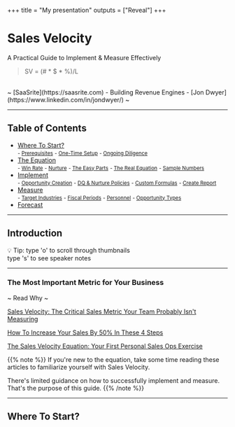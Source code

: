 +++
title = "My presentation"
outputs = ["Reveal"]
+++

# Sales Velocity
A Practical Guide to Implement & Measure Effectively

>SV = (# * $ * %)/L

<br>
~ [SaaSrite](https://saasrite.com) - Building Revenue Engines - [Jon Dwyer](https://www.linkedin.com/in/jondwyer/) ~

___

## Table of Contents

- [Where To Start?](#/4)<br>
 <small>- [Prerequisites](#/5)</small>
 <small>- [One-Time Setup](#/6)</small>
 <small>- [Ongoing Diligence](#/7)</small>
- [The Equation](#/8)<br>
 <small>- [Win Rate](#/10)</small>
 <small>- [Nurture](#/13)</small>
 <small>- [The Easy Parts](#/16)</small>
 <small>- [The Real Equation](#/17)</small>
 <small>- [Sample Numbers](#/18)</small>
- [Implement](#/19)<br>
 <small>- [Opportunity Creation](#/20)</small>
 <small>- [DQ & Nurture Policies](#/21)</small>
 <small>- [Custom Formulas](#/22)</small>
 <small>- [Create Report](#/23)</small>
- [Measure](#/24)<br>
 <small>- [Target Industries](#/25/1)</small>
 <small>- [Fiscal Periods](#/25/2)</small>
 <small>- [Personnel](#/25/3)</small>
 <small>- [Opportunity Types](#/25/4)</small>
- [Forecast](#/26)<br>

---

## Introduction

💡 Tip: type 'o' to scroll through thumbnails<br>
type 's' to see speaker notes

___

### The Most Important Metric for Your Business
~ Read Why ~

[Sales Velocity: The Critical Sales Metric Your Team Probably Isn't Measuring](https://blog.marketo.com/2017/11/sales-velocity-critical-sales-metric-team-probably-isnt-measuring.html)

[How To Increase Your Sales By 50% In These 4 Steps](https://www.teamgate.com/blog/sales-velocity-steps/)

[The Sales Velocity Equation: Your First Personal Sales Ops Exercise](https://www.saleshacker.com/sales-velocity-equation/)

{{% note %}}
If you're new to the equation, take some time reading these articles to familiarize yourself with Sales Velocity.

There's limited guidance on how to successfully implement and measure. That's the purpose of this guide.
{{% /note %}}

---

## Where To Start?
